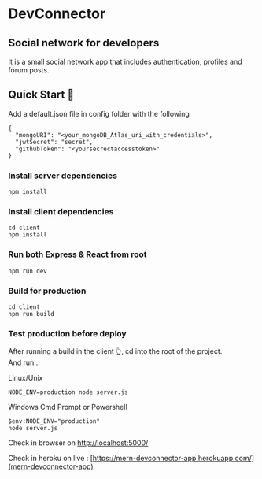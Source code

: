 # DevConnector

## Social network for developers
It is a small social network app that includes authentication, profiles and forum posts.


## Quick Start 🚀

Add a default.json file in config folder with the following

    {
      "mongoURI": "<your_mongoDB_Atlas_uri_with_credentials>",
      "jwtSecret": "secret",
      "githubToken": "<yoursecrectaccesstoken>"
    }

### Install server dependencies

    npm install

### Install client dependencies

    cd client
	npm install

### Run both Express & React from root

    npm run dev

### Build for production

    cd client
	npm run build

### Test production before deploy

After running a build in the client  👆, cd into the root of the project.  
And run...

Linux/Unix

    NODE_ENV=production node server.js

Windows Cmd Prompt or Powershell

    $env:NODE_ENV="production"
	node server.js
Check in browser on [http://localhost:5000/](http://localhost:5000/)

Check in heroku on live : [https://mern-devconnector-app.herokuapp.com/](mern-devconnector-app)

